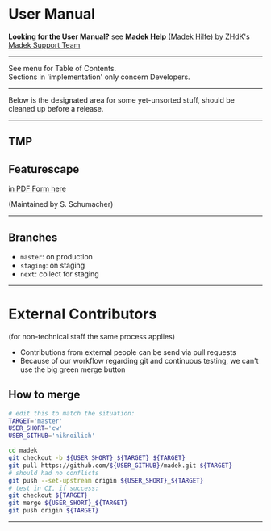 # User Manual

**Looking for the User Manual?** see [**Madek Help** (Madek Hilfe) by ZHdK's
Madek Support Team](https://wiki.zhdk.ch/madek-hilfe/doku.php)

---

See menu for Table of Contents.  
Sections in 'implementation' only concern Developers.

---

Below is the designated area for some yet-unsorted stuff,
should be cleaned up before a release.


---

## TMP

## Featurescape

[in PDF Form here](manual/Featurescape_2.pdf)

(Maintained by S. Schumacher)

---

## Branches

- `master`: on production
- `staging`: on staging
- `next`: collect for staging

---

# External Contributors

(for non-technical staff the same process applies)

- Contributions from external people can be send via pull requests
- Because of our workflow regarding git and continuous testing,
  we can't use the big green merge button


## How to merge

```bash
# edit this to match the situation:
TARGET='master'
USER_SHORT='cw'
USER_GITHUB='niknoilich'

cd madek
git checkout -b ${USER_SHORT}_${TARGET} ${TARGET}
git pull https://github.com/${USER_GITHUB}/madek.git ${TARGET}
# should had no conflicts
git push --set-upstream origin ${USER_SHORT}_${TARGET}
# test in CI, if success:
git checkout ${TARGET}
git merge ${USER_SHORT}_${TARGET}
git push origin ${TARGET}
```

---
